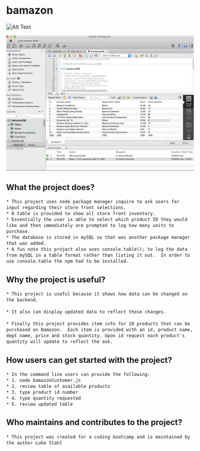 # bamazon


![Alt Text](https://media.giphy.com/media/9PAFVdtRBvFLxZfIkO/giphy.gif)

![This is a screen shot of text file results](https://github.com/Stahlwalker/bamazon/blob/master/mysql.jpg)

## What the project does?
    * This project uses node package manager inquire to ask users for input regarding their store front selections.  
    * A table is provided to show all store front inventory.   
    * Essentially the user is able to select which product ID they would like and then immediately are prompted to log how many units to purchase.
    * The database is stored in mySQL so that was another package manager that was added. 
    * A fun note this project also uses console.table(); to log the data from mySQL in a table format rather than listing it out.  In order to use console.table the npm had to be installed.

## Why the project is useful?
    * This project is useful because it shows how data can be changed on the backend.    

    * It also can display updated data to reflect those changes.   

    * Finally this project provides item info for 10 products that can be purchased on Bamazon.  Each item is provided with an id, product name, dept name, price and stock quantity. Upon id request each product's quantity will update to reflect the ask.  

## How users can get started with the project?
    * In the command line users can provide the following:
    * 1. node bamazonCustomer.js 
    * 2. review table of available products
    * 3. type product id number
    * 4. type quantity requested
    * 5. review updated table

## Who maintains and contributes to the project?
    * This project was created for a coding bootcamp and is maintained by the author Luke Stahl
